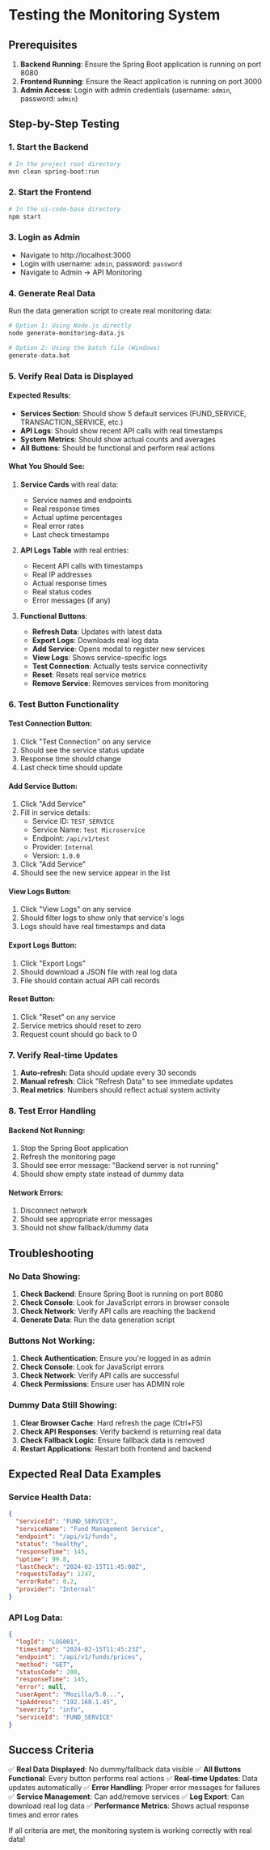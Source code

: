 # Testing the Monitoring System

## Prerequisites

1. **Backend Running**: Ensure the Spring Boot application is running on port 8080
2. **Frontend Running**: Ensure the React application is running on port 3000
3. **Admin Access**: Login with admin credentials (username: `admin`, password: `admin`)

## Step-by-Step Testing

### 1. Start the Backend
```bash
# In the project root directory
mvn clean spring-boot:run
```

### 2. Start the Frontend
```bash
# In the ui-code-base directory
npm start
```

### 3. Login as Admin
- Navigate to http://localhost:3000
- Login with username: `admin`, password: `password`
- Navigate to Admin → API Monitoring

### 4. Generate Real Data
Run the data generation script to create real monitoring data:

```bash
# Option 1: Using Node.js directly
node generate-monitoring-data.js

# Option 2: Using the batch file (Windows)
generate-data.bat
```

### 5. Verify Real Data is Displayed

#### Expected Results:
- **Services Section**: Should show 5 default services (FUND_SERVICE, TRANSACTION_SERVICE, etc.)
- **API Logs**: Should show recent API calls with real timestamps
- **System Metrics**: Should show actual counts and averages
- **All Buttons**: Should be functional and perform real actions

#### What You Should See:

1. **Service Cards** with real data:
   - Service names and endpoints
   - Real response times
   - Actual uptime percentages
   - Real error rates
   - Last check timestamps

2. **API Logs Table** with real entries:
   - Recent API calls with timestamps
   - Real IP addresses
   - Actual response times
   - Real status codes
   - Error messages (if any)

3. **Functional Buttons**:
   - **Refresh Data**: Updates with latest data
   - **Export Logs**: Downloads real log data
   - **Add Service**: Opens modal to register new services
   - **View Logs**: Shows service-specific logs
   - **Test Connection**: Actually tests service connectivity
   - **Reset**: Resets real service metrics
   - **Remove Service**: Removes services from monitoring

### 6. Test Button Functionality

#### Test Connection Button:
1. Click "Test Connection" on any service
2. Should see the service status update
3. Response time should change
4. Last check time should update

#### Add Service Button:
1. Click "Add Service"
2. Fill in service details:
   - Service ID: `TEST_SERVICE`
   - Service Name: `Test Microservice`
   - Endpoint: `/api/v1/test`
   - Provider: `Internal`
   - Version: `1.0.0`
3. Click "Add Service"
4. Should see the new service appear in the list

#### View Logs Button:
1. Click "View Logs" on any service
2. Should filter logs to show only that service's logs
3. Logs should have real timestamps and data

#### Export Logs Button:
1. Click "Export Logs"
2. Should download a JSON file with real log data
3. File should contain actual API call records

#### Reset Button:
1. Click "Reset" on any service
2. Service metrics should reset to zero
3. Request count should go back to 0

### 7. Verify Real-time Updates

1. **Auto-refresh**: Data should update every 30 seconds
2. **Manual refresh**: Click "Refresh Data" to see immediate updates
3. **Real metrics**: Numbers should reflect actual system activity

### 8. Test Error Handling

#### Backend Not Running:
1. Stop the Spring Boot application
2. Refresh the monitoring page
3. Should see error message: "Backend server is not running"
4. Should show empty state instead of dummy data

#### Network Errors:
1. Disconnect network
2. Should see appropriate error messages
3. Should not show fallback/dummy data

## Troubleshooting

### No Data Showing:
1. **Check Backend**: Ensure Spring Boot is running on port 8080
2. **Check Console**: Look for JavaScript errors in browser console
3. **Check Network**: Verify API calls are reaching the backend
4. **Generate Data**: Run the data generation script

### Buttons Not Working:
1. **Check Authentication**: Ensure you're logged in as admin
2. **Check Console**: Look for JavaScript errors
3. **Check Network**: Verify API calls are successful
4. **Check Permissions**: Ensure user has ADMIN role

### Dummy Data Still Showing:
1. **Clear Browser Cache**: Hard refresh the page (Ctrl+F5)
2. **Check API Responses**: Verify backend is returning real data
3. **Check Fallback Logic**: Ensure fallback data is removed
4. **Restart Applications**: Restart both frontend and backend

## Expected Real Data Examples

### Service Health Data:
```json
{
  "serviceId": "FUND_SERVICE",
  "serviceName": "Fund Management Service",
  "endpoint": "/api/v1/funds",
  "status": "healthy",
  "responseTime": 145,
  "uptime": 99.8,
  "lastCheck": "2024-02-15T11:45:00Z",
  "requestsToday": 1247,
  "errorRate": 0.2,
  "provider": "Internal"
}
```

### API Log Data:
```json
{
  "logId": "LOG001",
  "timestamp": "2024-02-15T11:45:23Z",
  "endpoint": "/api/v1/funds/prices",
  "method": "GET",
  "statusCode": 200,
  "responseTime": 145,
  "error": null,
  "userAgent": "Mozilla/5.0...",
  "ipAddress": "192.168.1.45",
  "severity": "info",
  "serviceId": "FUND_SERVICE"
}
```

## Success Criteria

✅ **Real Data Displayed**: No dummy/fallback data visible
✅ **All Buttons Functional**: Every button performs real actions
✅ **Real-time Updates**: Data updates automatically
✅ **Error Handling**: Proper error messages for failures
✅ **Service Management**: Can add/remove services
✅ **Log Export**: Can download real log data
✅ **Performance Metrics**: Shows actual response times and error rates

If all criteria are met, the monitoring system is working correctly with real data! 